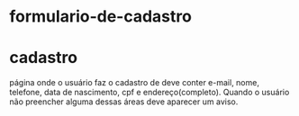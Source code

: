 # formulario-de-cadastro
# cadastro
página onde o usuário faz o cadastro de deve conter e-mail, nome, telefone, data de nascimento, cpf e endereço(completo). Quando o usuário não preencher alguma dessas áreas deve aparecer um aviso.